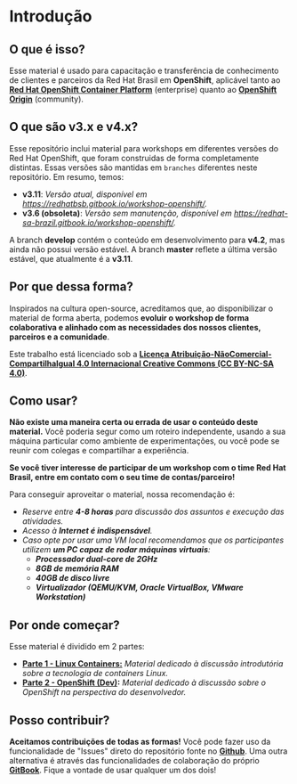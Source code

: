 # Introdução

## O que é isso?

Esse material é usado para capacitação e transferência de conhecimento de clientes e parceiros da Red Hat Brasil em **OpenShift**, aplicável tanto ao [**Red Hat OpenShift Container Platform**](https://www.openshift.com/container-platform/index.html) \(enterprise\) quanto ao [**OpenShift Origin**](https://www.openshift.org/) \(community\).

## O que são v3.x e v4.x?

Esse repositório inclui material para workshops em diferentes versões do Red Hat OpenShift, que foram construidas de forma completamente distintas. Essas versões são mantidas em `branches` diferentes neste repositório. Em resumo, temos:

- **v3.11**: *Versão atual, disponível em https://redhatbsb.gitbook.io/workshop-openshift/.*
- **v3.6 (obsoleta)**: *Versão sem manutenção, disponível em https://redhat-sa-brazil.gitbook.io/workshop-openshift/.*

A branch **develop** contém o conteúdo em desenvolvimento para **v4.2**, mas ainda não possui versão estável. A branch **master** reflete a última versão estável, que atualmente é a **v3.11**.

## Por que dessa forma?

Inspirados na cultura open-source, acreditamos que, ao disponibilizar o material de forma aberta, podemos **evoluir o workshop de forma colaborativa e alinhado com as necessidades dos nossos clientes, parceiros e a comunidade**.

Este trabalho está licenciado sob a [**Licença Atribuição-NãoComercial-CompartilhaIgual 4.0 Internacional Creative Commons \(CC BY-NC-SA 4.0\)**](https://creativecommons.org/licenses/by-nc-sa/4.0/deed.pt_BR).

## Como usar?

**Não existe uma maneira certa ou errada de usar o conteúdo deste material.** Você poderia segur como um roteiro independente, usando a sua máquina particular como ambiente de experimentações, ou você pode se reunir com colegas e compartilhar a experiência.

**Se você tiver interesse de participar de um workshop com o time Red Hat Brasil, entre em contato com o seu time de contas/parceiro!**

Para conseguir aproveitar o material, nossa recomendação é:

* _Reserve entre **4-8 horas** para discussão dos assuntos e execução das atividades._
* _Acesso à **Internet é indispensável**._
* _Caso opte por usar uma VM local recomendamos que os participantes utilizem **um PC capaz de rodar máquinas virtuais**:_
  * _**Processador dual-core de 2GHz**_
  * _**8GB de memória RAM**_
  * _**40GB de disco livre**_
  * _**Virtualizador \(QEMU/KVM, Oracle VirtualBox, VMware Workstation\)**_

## Por onde começar?

Esse material é dividido em 2 partes:

* [**Parte 1 - Linux Containers:**](parte-1-linux-containers/) _Material dedicado à discussão introdutória sobre a tecnologia de containers Linux._
* [**Parte 2 - OpenShift \(Dev\)**](parte-2-openshift-para-devs/)**:** _Material dedicado à discussão sobre o OpenShift na perspectiva do desenvolvedor._

## Posso contribuir?

**Aceitamos contribuições de todas as formas!** Você pode fazer uso da funcionalidade de "Issues" direto do repositório fonte no [**Github**](https://github.com/redhat-sa-brazil/workshop-openshift). Uma outra alternativa é através das funcionalidades de colaboração do próprio [**GitBook**](https://redhat-sa-brazil.gitbooks.io/workshop-openshift). Fique a vontade de usar qualquer um dos dois!

